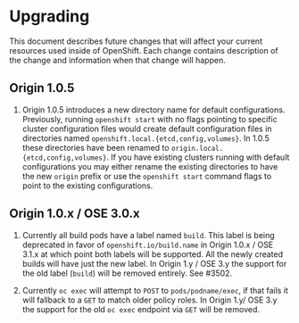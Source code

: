 # Upgrading

This document describes future changes that will affect your current resources used
inside of OpenShift. Each change contains description of the change and information
when that change will happen.


## Origin 1.0.5

1. Origin 1.0.5 introduces a new directory name for default configurations.  Previously, 
  running `openshift start` with no flags pointing to specific cluster configuration files
  would create default configuration files in directories named `openshift.local.{etcd,config,volumes}`. In
  1.0.5 these directories have been renamed to `origin.local.{etcd,config,volumes}`.  If you have
  existing clusters running with default configurations you may either rename the existing 
  directories to have the new `origin` prefix or use the `openshift start` command flags to point
  to the existing configurations.

## Origin 1.0.x / OSE 3.0.x

1. Currently all build pods have a label named `build`. This label is being deprecated
  in favor of `openshift.io/build.name` in Origin 1.0.x / OSE 3.1.x at which point both
  labels will be supported. All the newly created builds will have just the new label.
  In Origin 1.y / OSE 3.y the support for the old label (`build`) will be removed entirely.
  See #3502.

1. Currently `oc exec` will attempt to `POST` to `pods/podname/exec`, if that fails it will
fallback to a `GET` to match older policy roles.  In Origin 1.y/ OSE 3.y the support for the
old `oc exec` endpoint via `GET` will be removed.

